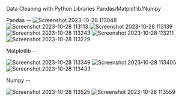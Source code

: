 Data Cleaning with Python Libraries Pandas/Matplotlib/Numpy

Pandas --
![Screenshot 2023-10-28 113048](https://github.com/Ryvier/Pandas-Matplotlib-Numpy/assets/121738229/da8c80ce-e32c-4760-afa3-c112c321ff03)
![Screenshot 2023-10-28 113113](https://github.com/Ryvier/Pandas-Matplotlib-Numpy/assets/121738229/b54a6d5e-72e4-43ad-a56d-0683a7e12b99)
![Screenshot 2023-10-28 113139](https://github.com/Ryvier/Pandas-Matplotlib-Numpy/assets/121738229/691a3dd8-5bc0-4cf3-a338-a9bde3648dea)
![Screenshot 2023-10-28 113243](https://github.com/Ryvier/Pandas-Matplotlib-Numpy/assets/121738229/b4a19ed6-a34f-4d76-be37-e60d9e0d27b9)
![Screenshot 2023-10-28 113211](https://github.com/Ryvier/Pandas-Matplotlib-Numpy/assets/121738229/ddc11999-c49f-4246-aa58-67ae988962f7)
![Screenshot 2023-10-28 113229](https://github.com/Ryvier/Pandas-Matplotlib-Numpy/assets/121738229/16a91220-a8b1-4129-9131-4a81bcd89e47)

Matplotlib --

![Screenshot 2023-10-28 113349](https://github.com/Ryvier/Pandas-Matplotlib-Numpy/assets/121738229/79e65048-bb6b-4698-b32f-d10a8de43d2b)
![Screenshot 2023-10-28 113405](https://github.com/Ryvier/Pandas-Matplotlib-Numpy/assets/121738229/8cb8a084-a497-4316-9c3e-53963a2dc3d6)
![Screenshot 2023-10-28 113433](https://github.com/Ryvier/Pandas-Matplotlib-Numpy/assets/121738229/bc5652bd-0f22-4742-8792-80b8124b3052)


Numpy --

![Screenshot 2023-10-28 113525](https://github.com/Ryvier/Pandas-Matplotlib-Numpy/assets/121738229/ef29e8ac-2f85-46c8-b028-7ea5cabfce30)
![Screenshot 2023-10-28 113559](https://github.com/Ryvier/Pandas-Matplotlib-Numpy/assets/121738229/bee934ed-faae-4bce-b776-c823db1951da)
